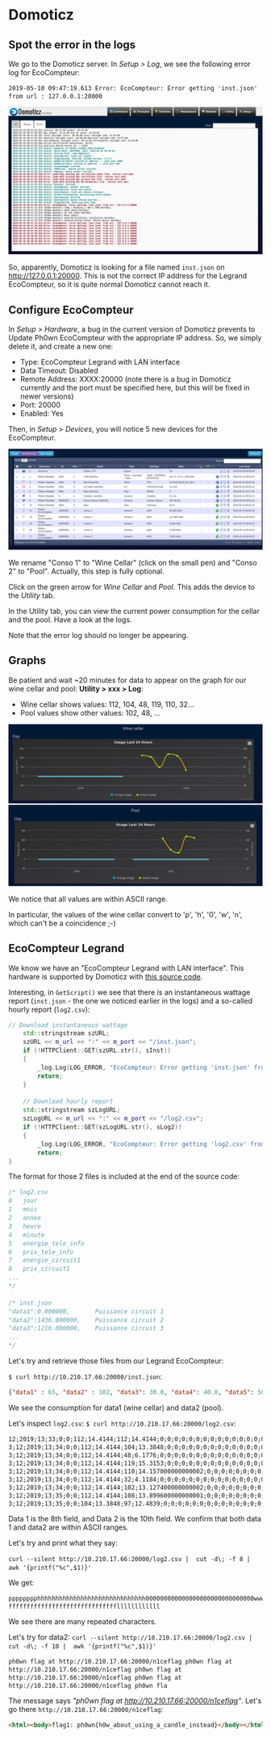 # Domoticz

## Spot the error in the logs

We go to the Domoticz server. In *Setup > Log*, we see the following error log for EcoCompteur:

```
2019-05-10 09:47:19.613 Error: EcoCompteur: Error getting 'inst.json' from url : 127.0.0.1:20000
```

![](./instjson.png)

So, apparently, Domoticz is looking for a file named `inst.json` on http://127.0.0.1:20000. This is not the correct IP address for the Legrand EcoCompteur, so it is quite normal Domoticz cannot reach it.

## Configure EcoCompteur

In *Setup > Hardware*, a bug in the current version of Domoticz prevents to Update Ph0wn EcoCompteur with the appropriate IP address. So, we simply delete it, and create a new one:

- Type: EcoCompteur Legrand with LAN interface
- Data Timeout: Disabled
- Remote Address: XXXX:20000 (note there is a bug in Domoticz currently and the port must be specified here, but this will be fixed in newer versions)
- Port: 20000
- Enabled: Yes

Then, in *Setup > Devices*, you will notice 5 new devices for the EcoCompteur.

![](./ph0wn-devices.png)

We rename "Conso 1" to "Wine Cellar" (click on the small pen) and "Conso 2" to "Pool". Actually, this step is fully optional.

Click on the green arrow for *Wine Cellar* and *Pool*. This adds the device to the *Utility* tab.

In the Utility tab, you can view the current power consumption for the cellar and the pool. Have a look at the logs.

Note that the error log should no longer be appearing.

## Graphs

Be patient and wait ~20 minutes for data to appear on the graph for our wine cellar and pool: **Utility > xxx > Log**:

- Wine cellar shows values: 112, 104, 48, 119, 110, 32...
- Pool values show other values: 102, 48, ...

![](./winecellar.png)
![](./pool.png)

We notice that all values are within ASCII range.

In particular, the values of the wine cellar convert to 'p', 'h', '0', 'w', 'n', which can't be a coincidence ;-)

## EcoCompteur Legrand

We know we have an "EcoCompteur Legrand with LAN interface". This hardware is supported by Domoticz with [this source code](https://github.com/domoticz/domoticz/blob/development/hardware/EcoCompteur.cpp).

Interesting, in `GetScript()` we see that there is an instantaneous wattage report (`inst.json` - the one we noticed earlier in the logs) and a so-called hourly report (`log2.csv`):

```c++
// Download instantaneous wattage
	std::stringstream szURL;
	szURL << m_url << ":" << m_port << "/inst.json";
	if (!HTTPClient::GET(szURL.str(), sInst))
	{
		_log.Log(LOG_ERROR, "EcoCompteur: Error getting 'inst.json' from url : " + m_url);
		return;
	}

	// Download hourly report
	std::stringstream szLogURL;
	szLogURL << m_url << ":" << m_port << "/log2.csv";
	if (!HTTPClient::GET(szLogURL.str(), sLog2))
	{
		_log.Log(LOG_ERROR, "EcoCompteur: Error getting 'log2.csv' from url : " + m_url);
		return;
}
```

The format for those 2 files is included at the end of the source code:

```c++
/* log2.csv
0	jour
1	mois
2	annee
3	heure
4	minute
5	energie_tele_info
6	prix_tele_info
7	energie_circuit1
8	prix_circuit1
...
*/

/* inst.json
"data1":0.000000,		Puissance circuit 1
"data2":1436.000000,	Puissance circuit 2
"data3":1216.000000,	Puissance circuit 3
...
*/
```

Let's try and retrieve those files from our Legrand EcoCompteur:

`$ curl http://10.210.17.66:20000/inst.json`:

```json
{"data1" : 65, "data2" : 102, "data3": 30.0, "data4": 40.0, "data5": 50.0, "data6": 60.0, "data6m3":0.0, "data7": 70.0, "data7m3": 0.0, "heure": 11, "minute" : 20, "Date_Time" : 1575372016.378617}
```

We see the consumption for data1 (wine cellar) and data2 (pool).

Let's inspect `log2.csv`: `$ curl http://10.210.17.66:20000/log2.csv`:

```
12;2019;13;33;0;0;112;14.4144;112;14.4144;0;0;0;0;0;0;0;0;0;0;0;0;0;0;0;0;0;0;0;0;0;0;0;0;0
3;12;2019;13;34;0;0;112;14.4144;104;13.3848;0;0;0;0;0;0;0;0;0;0;0;0;0;0;0;0;0;0;0;0;0;0;0;0;0
3;12;2019;13;34;0;0;112;14.4144;48;6.1776;0;0;0;0;0;0;0;0;0;0;0;0;0;0;0;0;0;0;0;0;0;0;0;0;0
3;12;2019;13;34;0;0;112;14.4144;119;15.3153;0;0;0;0;0;0;0;0;0;0;0;0;0;0;0;0;0;0;0;0;0;0;0;0;0
3;12;2019;13;34;0;0;112;14.4144;110;14.157000000000002;0;0;0;0;0;0;0;0;0;0;0;0;0;0;0;0;0;0;0;0;0;0;0;0;0
3;12;2019;13;34;0;0;112;14.4144;32;4.1184;0;0;0;0;0;0;0;0;0;0;0;0;0;0;0;0;0;0;0;0;0;0;0;0;0
3;12;2019;13;34;0;0;112;14.4144;102;13.127400000000002;0;0;0;0;0;0;0;0;0;0;0;0;0;0;0;0;0;0;0;0;0;0;0;0;0
3;12;2019;13;35;0;0;112;14.4144;108;13.899600000000001;0;0;0;0;0;0;0;0;0;0;0;0;0;0;0;0;0;0;0;0;0;0;0;0;0
3;12;2019;13;35;0;0;104;13.3848;97;12.4839;0;0;0;0;0;0;0;0;0;0;0;0;0;0;0;0;0;0;0;0;0;0;0;0;0
```

Data 1 is the 8th field, and Data 2 is the 10th field.
We confirm that both data 1 and data2 are within ASCII ranges.

Let's try and print what they say:

`curl --silent http://10.210.17.66:20000/log2.csv |  cut -d\; -f 8 |  awk '{printf("%c",$1)}'`

We get:

```
pppppppphhhhhhhhhhhhhhhhhhhhhhhhhhhhhh000000000000000000000000000000wwwwwwwwwwwwwwwwwwwwwwwwwwwwwwnnnnnnnnnnnnnnnnnnnnnnnnnnnnnn                              ffffffffffffffffffffffffffffffllllllllllll
```

We see there are many repeated characters.

Let's try for data2: `curl --silent http://10.210.17.66:20000/log2.csv |  cut -d\; -f 10 |  awk '{printf("%c",$1)}'`

```
ph0wn flag at http://10.210.17.66:20000/n1ceflag ph0wn flag at http://10.210.17.66:20000/n1ceflag ph0wn flag at http://10.210.17.66:20000/n1ceflag ph0wn flag at http://10.210.17.66:20000/n1ceflag ph0wn fla
```

The message says *"ph0wn flag at http://10.210.17.66:20000/n1ceflag"*. Let's go there `http://10.210.17.66:20000/n1ceflag`:

```html
<html><body>flag1: ph0wn{h0w_about_using_a_candle_instead}</body></html>
```
